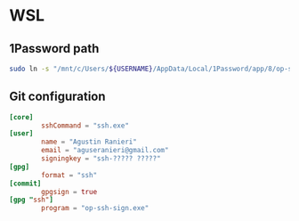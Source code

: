 # WSL

## 1Password path

```bash
sudo ln -s "/mnt/c/Users/${USERNAME}/AppData/Local/1Password/app/8/op-ssh-sign.exe" /usr/local/bin/op-ssh-sign.exe
```

## Git configuration

```toml
[core]
        sshCommand = "ssh.exe"
[user]
        name = "Agustin Ranieri"
        email = "aguseranieri@gmail.com"
        signingkey = "ssh-????? ?????"
[gpg]
        format = "ssh"
[commit]
        gpgsign = true
[gpg "ssh"]
        program = "op-ssh-sign.exe"
```
